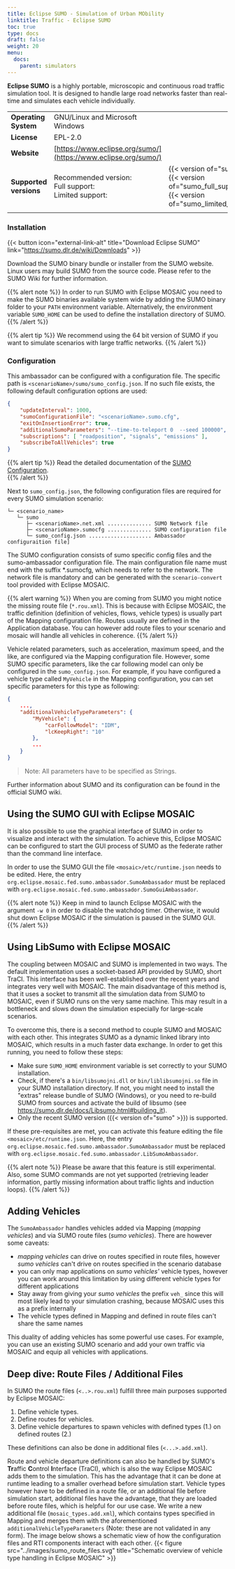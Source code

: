 ```yaml
---
title: Eclipse SUMO - Simulation of Urban MObility
linktitle: Traffic - Eclipse SUMO
toc: true
type: docs
draft: false
weight: 20
menu:
  docs:
    parent: simulators
---
```

**Eclipse SUMO** is a highly portable, microscopic and continuous road traffic
simulation tool. It is designed to handle large road networks faster than real-time and simulates each vehicle
 individually.

|                        |                                                      | |
|------------------------|------------------------------------------------------|-|
| **Operating System**   | GNU/Linux and Microsoft Windows                      | |
| **License**            | EPL-2.0                                              | |
| **Website**            | [https://www.eclipse.org/sumo/](https://www.eclipse.org/sumo/) | |
| **Supported versions** | Recommended version:<br>Full support:<br>Limited support: | {{< version of="sumo" >}}<br>{{< version of="sumo_full_support" >}}<br>{{< version of="sumo_limited_support">}} |
|                        |                                                      | |

### Installation

{{< button icon="external-link-alt" title="Download Eclipse SUMO" link="https://sumo.dlr.de/wiki/Downloads" >}}

Download the SUMO binary bundle or installer from the SUMO website. Linux users may build SUMO from the source code.
Please refer to the
SUMO Wiki for further information.

{{% alert note %}}
In order to run SUMO with Eclipse MOSAIC you need to make the SUMO binaries available system wide by adding the SUMO
binary folder to your
`PATH` environment variable. Alternatively, the environment variable `SUMO_HOME` can be used to
define the installation directory of SUMO.
{{% /alert %}}

{{% alert tip %}}
We recommend using the 64 bit version of SUMO if you want to simulate scenarios with large traffic networks.
{{% /alert %}}

### Configuration


This ambassador can be configured with a configuration file. The specific path is `<scenarioName>/sumo/sumo_config.json`.
If no such file exists, the following default configuration options are used:

```json
{ 
    "updateInterval": 1000, 
    "sumoConfigurationFile": "<scenarioName>.sumo.cfg", 
    "exitOnInsertionError": true, 
    "additionalSumoParameters": "--time-to-teleport 0  --seed 100000", 
    "subscriptions": [ "roadposition", "signals", "emissions" ],
    "subscribeToAllVehicles": true
}
```

{{% alert tip %}}
Read the detailed documentation of the [SUMO Configuration](/docs/mosaic_configuration/sumo_config).  
{{% /alert %}}

Next to `sumo_config.json`, the following configuration files are required for every SUMO simulation scenario:

```plaintext
└─ <scenario_name>
   └─ sumo
      ├─ <scenarioName>.net.xml .............. SUMO Network file
      ├─ <scenarioName>.sumocfg .............. SUMO configuration file
      └─ sumo_config.json .................... Ambassador configuraition file]
```

The SUMO configuration consists of sumo specific config files and the sumo-ambassador configuration
file. The main configuration file name must end with the suffix *.sumocfg, which needs to refer to the network.
The network file is mandatory and can be generated with the `scenario-convert` tool provided with Eclipse MOSAIC.

{{% alert warning %}}
When you are coming from SUMO you might notice the missing route file (`*.rou.xml`). This is because with Eclipse MOSAIC, 
the traffic definition (definition of vehicles, flows, vehicle types) is usually part of the Mapping configuration file. Routes
usually are defined in the Application database. You can however add route files to your scenario and mosaic will handle
all vehicles in coherence.
{{% /alert %}}

Vehicle related parameters, such as acceleration, maximum speed, and the like, are configured via the Mapping configuration file. However,
some SUMO specific parameters, like the car following model can only be configured in the `sumo_config.json`. For example, if you have
configured a vehicle type called `MyVehicle` in the Mapping configuration, you can set specific parameters for this type as following:

```json
{
    ...,
    "additionalVehicleTypeParameters": {
        "MyVehicle": {
            "carFollowModel": "IDM",
            "lcKeepRight": "10"
        },
        ...
    }
}
```

>Note: All parameters have to be specified as Strings.

Further information about SUMO and its configuration can be found in the official SUMO wiki.

## Using the SUMO GUI with Eclipse MOSAIC

It is also possible to use the graphical interface of SUMO in order to visualize and interact with the simulation.
To
achieve this, Eclipse MOSAIC can be configured to start the GUI process of SUMO as the federate rather than the
command
line interface.

In order to use the SUMO GUI the file `<mosaic>/etc/runtime.json` needs to be edited.
Here, the entry
`org.eclipse.mosaic.fed.sumo.ambassador.SumoAmbassador` must be
replaced with
`org.eclipse.mosaic.fed.sumo.ambassador.SumoGuiAmbassador`.

{{% alert note %}}
Keep in mind to launch Eclipse MOSAIC with the argument `-w 0` in order to disable the watchdog timer.
Otherwise, it
would shut down Eclipse MOSAIC if the simulation is paused in the SUMO GUI.
{{% /alert %}}

## Using LibSumo with Eclipse MOSAIC

The coupling between MOSAIC and SUMO is implemented in two ways. The default implementation uses
a socket-based API provided by SUMO, short TraCI. This interface has been well-established over the recent years
and integrates very well with MOSAIC. The main disadvantage of this method is, that it uses a socket to
transmit all the simulation data from SUMO to MOSAIC, even if SUMO runs on the very same machine. This
may result in a bottleneck and slows down the simulation especially for large-scale scenarios.

To overcome this, there is a second method to couple SUMO and MOSAIC with each other. This integrates
SUMO as a dynamic linked library into MOSAIC, which results in a much faster data exchange. In order
to get this running, you need to follow these steps:
* Make sure `SUMO_HOME` environment variable is set correctly to your SUMO installation.
* Check, if there's a `bin/libsumojni.dll` or `bin/liblibsumojni.so` file in your SUMO installation directory. If not, you might
  need to install the "extras" release bundle of SUMO (Windows), or you need to re-build SUMO from sources and activate
  the build of libsumo (see https://sumo.dlr.de/docs/Libsumo.html#building_it).
* Only the recent SUMO version ({{< version of="sumo" >}}) is supported.

If these pre-requisites are met, you can activate this feature editing the file `<mosaic>/etc/runtime.json`.
Here, the entry
`org.eclipse.mosaic.fed.sumo.ambassador.SumoAmbassador` must be
replaced with
`org.eclipse.mosaic.fed.sumo.ambassador.LibSumoAmbassador`.

{{% alert note %}}
Please be aware that this feature is still experimental. Also, some SUMO commands are not yet supported
(retrieving leader information, partly missing information about traffic lights and induction loops).
{{% /alert %}}

## Adding Vehicles
The `SumoAmbassador` handles vehicles added via Mapping (*mapping vehicles*) and via SUMO route files (*sumo vehicles*).
There are however some caveats:
* *mapping vehicles* can drive on routes specified in route files, however *sumo vehicles* can't drive on routes specified in the scenario
database
* you can only map applications on *sumo vehicles'* vehicle types, however you can work around this limitation by using
  different vehicle types for different applications
* Stay away from giving your *sumo vehicles* the prefix `veh_` since this will most likely lead to your simulation crashing, because
  MOSAIC uses this as a prefix internally
* The vehicle types defined in Mapping and defined in route files can't share the same names

This duality of adding vehicles has some powerful use cases. For example, you can use an existing SUMO scenario and add your own
traffic via MOSAIC and equip all vehicles with applications.

## Deep dive: Route Files / Additional Files

In SUMO the route files (`<..>.rou.xml`) fulfill three main purposes supported by Eclipse MOSAIC:
1. Define vehicle types.
2. Define routes for vehicles.
3. Define vehicle departures to spawn vehicles with defined types (1.) on defined routes (2.)

These definitions can also be done in additional files (`<...>.add.xml`).

Route and vehicle departure definitions can also be handled by SUMO's **Tr**affic **C**ontrol **I**nterface (TraCI), which is also
the way Eclipse MOSAIC adds them to the simulation. This has the advantage that it can be done at runtime leading to a smaller overhead
before simulation start. Vehicle types however have to be defined in a route file, or an additional file before simulation start,
additional files have the advantage, that they are loaded before route files, which is helpful for our use case.
We write a new additional file (`mosaic_types.add.xml`), which contains types specified in Mapping and merges them
with the aforementioned `additionalVehicleTypeParameters` (Note: these are not validated in any form). The image below shows
a schematic view of how the configuration files and RTI components interact with each other.
{{< figure src="../images/sumo_route_files.svg" title="Schematic overview of vehicle type handling in Eclipse MOSAIC" >}}